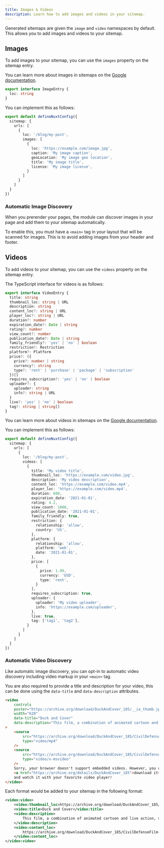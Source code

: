 ```yaml
---
title: Images & Videos
description: Learn how to add images and videos in your sitemap.
---
```


Generated sitemaps are given the `image` and `video` namespaces by default. This allows you to add images and videos to your sitemap.

## Images

To add images to your sitemap, you can use the `images` property on the sitemap entry.

You can learn more about images in sitemaps on the [Google documentation](https://developers.google.com/search/docs/advanced/sitemaps/image-sitemaps).

```ts
export interface ImageEntry {
  loc: string
}
```

You can implement this as follows:

```ts [nuxt.config.ts]
export default defineNuxtConfig({
  sitemap: {
    urls: [
      {
        loc: '/blog/my-post',
        images: [
          {
            loc: 'https://example.com/image.jpg',
            caption: 'My image caption',
            geoLocation: 'My image geo location',
            title: 'My image title',
            license: 'My image license',
          }
        ]
      }
    ]
  }
})
```

### Automatic Image Discovery

When you prerender your pages, the module can discover images in your page and add them to your sitemap automatically.

To enable this, you must have a `<main>` tag in your layout that will be scanned for images. This is to avoid adding images from your header and footer.

## Videos

To add videos to your sitemap, you can use the `videos` property on the sitemap entry.

The TypeScript interface for videos is as follows:

```ts
export interface VideoEntry {
  title: string
  thumbnail_loc: string | URL
  description: string
  content_loc?: string | URL
  player_loc?: string | URL
  duration?: number
  expiration_date?: Date | string
  rating?: number
  view_count?: number
  publication_date?: Date | string
  family_friendly?: 'yes' | 'no' | boolean
  restriction?: Restriction
  platform?: Platform
  price?: ({
    price?: number | string
    currency?: string
    type?: 'rent' | 'purchase' | 'package' | 'subscription'
  })[]
  requires_subscription?: 'yes' | 'no' | boolean
  uploader?: {
    uploader: string
    info?: string | URL
  }
  live?: 'yes' | 'no' | boolean
  tag?: string | string[]
}
```

You can learn more about videos in sitemaps on the [Google documentation](https://developers.google.com/search/docs/advanced/sitemaps/video-sitemaps).

You can implement this as follows:

```ts [nuxt.config.ts]
export default defineNuxtConfig({
  sitemap: {
    urls: [
      {
        loc: '/blog/my-post',
        videos: [
          {
            title: 'My video title',
            thumbnail_loc: 'https://example.com/video.jpg',
            description: 'My video description',
            content_loc: 'https://example.com/video.mp4',
            player_loc: 'https://example.com/video.mp4',
            duration: 600,
            expiration_date: '2021-01-01',
            rating: 4.2,
            view_count: 1000,
            publication_date: '2021-01-01',
            family_friendly: true,
            restriction: {
              relationship: 'allow',
              country: 'US',
            },
            platform: {
              relationship: 'allow',
              platform: 'web',
              date: '2021-01-01',
            },
            price: [
              {
                price: 1.99,
                currency: 'USD',
                type: 'rent',
              }
            ],
            requires_subscription: true,
            uploader: {
              uploader: 'My video uploader',
              info: 'https://example.com/uploader',
            },
            live: true,
            tag: ['tag1', 'tag2'],
          }
        ]
      }
    ]
  }
})
```

### Automatic Video Discovery

Like automatic image discovery, you can opt-in to automatic video discovery including video markup in your `<main>` tag.

You are also required to provide a title and description for your video, this can be done using the `data-title` and `data-description` attributes.

```html
<video
    controls
    poster="https://archive.org/download/DuckAndCover_185/__ia_thumb.jpg"
    width="620"
    data-title="Duck and Cover"
    data-description="This film, a combination of animated cartoon and live action, shows young children what to do in case of an atomic attack."
>
    <source
        src="https://archive.org/download/DuckAndCover_185/CivilDefenseFilm-DuckAndCoverColdWarNuclearPropaganda_512kb.mp4"
        type="video/mp4"
    />
    <source
        src="https://archive.org/download/DuckAndCover_185/CivilDefenseFilm-DuckAndCoverColdWarNuclearPropaganda.avi"
        type="video/x-msvideo"
    />
    Sorry, your browser doesn't support embedded videos. However, you can
    <a href="https://archive.org/details/DuckAndCover_185">download it</a>
    and watch it with your favorite video player!
</video>
```

Each format would be added to your sitemap in the following format:

```xml
<video:video>
    <video:thumbnail_loc>https://archive.org/download/DuckAndCover_185/__ia_thumb.jpg</video:thumbnail_loc>
    <video:title>Duck and Cover</video:title>
    <video:description>
        This film, a combination of animated cartoon and live action, shows young children what to do in case of an atomic attack.
    </video:description>
    <video:content_loc>
        https://archive.org/download/DuckAndCover_185/CivilDefenseFilm-DuckAndCoverColdWarNuclearPropaganda_512kb.mp4
    </video:content_loc>
</video:video>
```

